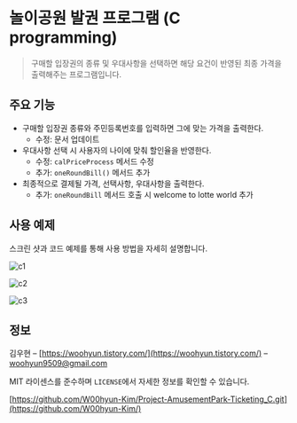 # 놀이공원 발권 프로그램 (C programming)

> 구매할 입장권의 종류 및 우대사항을 선택하면 해당 요건이 반영된 최종 가격을 출력해주는 프로그램입니다.

## 주요 기능

* 구매할 입장권 종류와 주민등록번호를 입력하면 그에 맞는 가격을 출력한다.
    * 수정: 문서 업데이트
* 우대사항 선택 시 사용자의 나이에 맞춰 할인율을 반영한다.
    * 수정: `calPriceProcess` 메서드 수정
    * 추가: `oneRoundBill()` 메서드 추가
* 최종적으로 결제될 가격, 선택사항, 우대사항을 출력한다.
    * 추가: `oneRoundBill` 메서드 호출 시 welcome to lotte world 추가

## 사용 예제

스크린 샷과 코드 예제를 통해 사용 방법을 자세히 설명합니다.

![c1](https://user-images.githubusercontent.com/95575122/163767319-d34a4539-7335-4948-9867-7d8eb24620cd.PNG)

![c2](https://user-images.githubusercontent.com/95575122/163767325-bdb79dac-da62-4b1a-8b5a-46c3901f323f.PNG)

![c3](https://user-images.githubusercontent.com/95575122/163767330-f2f0f4e6-2425-4ce8-9c8b-a2da4b0658be.PNG)


## 정보

김우현 – [https://woohyun.tistory.com/](https://woohyun.tistory.com/) – woohyun9509@gmail.com

MIT 라이센스를 준수하며 ``LICENSE``에서 자세한 정보를 확인할 수 있습니다.

[https://github.com/W00hyun-Kim/Project-AmusementPark-Ticketing_C.git](https://github.com/W00hyun-Kim/)
